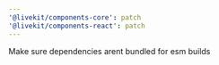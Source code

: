 ```yaml
---
'@livekit/components-core': patch
'@livekit/components-react': patch
---
```


Make sure dependencies arent bundled for esm builds
